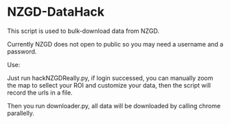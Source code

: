 # NZGD-DataHack
This script is used to bulk-download data from NZGD.

Currently NZGD does not open to public so you may need a username and a password.

Use:

Just run hackNZGDReally.py, if login successed, you can manually zoom the map to sellect your ROI and customize your data, then the script will record the urls in a file.

Then you run downloader.py, all data will be downloaded by calling chrome parallelly.

